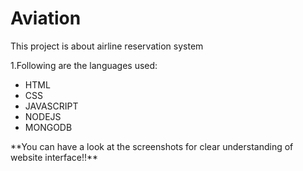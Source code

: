 # Aviation
<p>This project is about airline reservation system</p>
<p>1.Following are the languages used:</p>
 <ul>
 <li>HTML</li>
 <li>CSS</li>
 <li>JAVASCRIPT</li>
 <li>NODEJS</li>
 <li>MONGODB</li>
 </ul>
<p>**You can have a look at the screenshots for clear understanding of website interface!!**<p>
